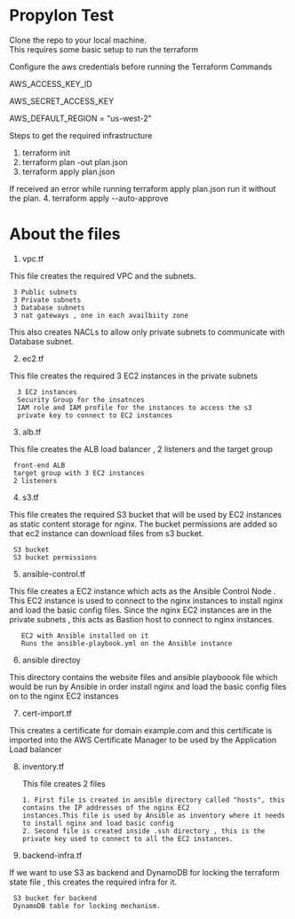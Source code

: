 # Propylon Test
Clone the repo to your local machine.  
This requires some basic setup to run the terraform 

Configure the aws credentials before running the Terraform Commands

AWS_ACCESS_KEY_ID  

AWS_SECRET_ACCESS_KEY  

AWS_DEFAULT_REGION = "us-west-2"  


Steps to get the required infrastructure 

1. terraform init
2. terraform plan -out plan.json
3. terraform apply plan.json

If received an error while running terraform apply plan.json run it without the plan.
4. terraform apply --auto-approve

# About the files
1. vpc.tf

This file creates the required VPC and the subnets.  

     3 Public subnets   
     3 Private subnets  
     3 Database subnets  
     3 nat gateways , one in each availbiity zone

This also creates NACLs to allow only private subnets to communicate with Database subnet.

2. ec2.tf

This file creates the required 3 EC2 instances in the private subnets

      3 EC2 instances 
      Security Group for the insatnces 
      IAM role and IAM profile for the instances to access the s3 
      private key to connect to EC2 instances

3. alb.tf

This file creates the ALB load balancer , 2 listeners and the target group 

     front-end ALB
     target group with 3 EC2 instances 
     2 listeners 

4. s3.tf

This file creates the required S3 bucket that will be used by EC2 instances as static content storage for nginx. The bucket permissions are added so that ec2 instance can download files from s3 bucket.

     S3 bucket 
     S3 bucket permissions

5. ansible-control.tf

This file creates a EC2 instance which acts as the Ansible Control Node . This EC2 instance is used to connect to the nginx instances to install nginx and load the basic config files. Since the nginx EC2 instances are in the private subnets , this acts as Bastion host to connect to nginx instances.
 
       EC2 with Ansible installed on it
       Runs the ansible-playbook.yml on the Ansible instance

6. ansible directoy 

This directory contains the website files and ansible playboook file which would be run by Ansible in order install nginx and load the basic config files on to the nginx EC2 instances

7. cert-import.tf 

This creates a certificate for domain example.com and this certificate is imported into the AWS Certificate Manager to be used by the Application Load balancer 

8. inventory.tf 

    This file creates 2 files
    
       1. First file is created in ansible directory called "hosts", this contains the IP addresses of the nginx EC2 
       instances.This file is used by Ansible as inventory where it needs to install nginx and load basic config
       2. Second file is created inside .ssh directory , this is the private key used to connect to all the EC2 instances.  

10. backend-infra.tf

If we want to use S3 as backend and DynamoDB for locking the terraform state file , this creates the required infra for it.

     S3 bucket for backend
     DynamoDB table for locking mechanism.
